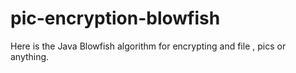 # pic-encryption-blowfish


Here is the Java Blowfish algorithm for encrypting and file , pics or anything.
